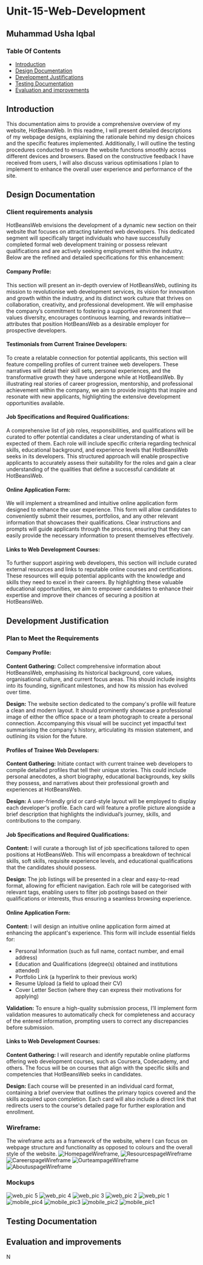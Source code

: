 # Unit-15-Web-Development
## Muhammad Usha Iqbal
### Table Of Contents
- [Introduction](#introduction)
- [Design Documentation](#design-documentation)
- [Development Justifications](#development-justifications)
- [Testing Documentation](#testing-documentation)
- [Evaluation and improvements](#evaluation-and-improvements)

## Introduction
This documentation aims to provide a comprehensive overview of my website, HotBeansWeb. In this readme, I will present detailed descriptions of my webpage designs, explaining the rationale behind my design choices and the specific features implemented. Additionally, I will outline the testing procedures conducted to ensure the website functions smoothly across different devices and browsers. Based on the constructive feedback I have received from users, I will also discuss various optimisations I plan to implement to enhance the overall user experience and performance of the site.

## Design Documentation
### Client requirements analysis
HotBeansWeb envisions the development of a dynamic new section on their website that focuses on attracting talented web developers. This dedicated segment will specifically target individuals who have successfully completed formal web development training or possess relevant qualifications and are actively seeking employment within the industry. Below are the refined and detailed specifications for this enhancement:

#### Company Profile:
This section will present an in-depth overview of HotBeansWeb, outlining its mission to revolutionise web development services, its vision for innovation and growth within the industry, and its distinct work culture that thrives on collaboration, creativity, and professional development. We will emphasise the company’s commitment to fostering a supportive environment that values diversity, encourages continuous learning, and rewards initiative—attributes that position HotBeansWeb as a desirable employer for prospective developers.

#### Testimonials from Current Trainee Developers:
To create a relatable connection for potential applicants, this section will feature compelling profiles of current trainee web developers. These narratives will detail their skill sets, personal experiences, and the transformative growth they have undergone while at HotBeansWeb. By illustrating real stories of career progression, mentorship, and professional achievement within the company, we aim to provide insights that inspire and resonate with new applicants, highlighting the extensive development opportunities available.

#### Job Specifications and Required Qualifications:
A comprehensive list of job roles, responsibilities, and qualifications will be curated to offer potential candidates a clear understanding of what is expected of them. Each role will include specific criteria regarding technical skills, educational background, and experience levels that HotBeansWeb seeks in its developers. This structured approach will enable prospective applicants to accurately assess their suitability for the roles and gain a clear understanding of the qualities that define a successful candidate at HotBeansWeb.

#### Online Application Form:
We will implement a streamlined and intuitive online application form designed to enhance the user experience. This form will allow candidates to conveniently submit their resumes, portfolios, and any other relevant information that showcases their qualifications. Clear instructions and prompts will guide applicants through the process, ensuring that they can easily provide the necessary information to present themselves effectively.

#### Links to Web Development Courses:
To further support aspiring web developers, this section will include curated external resources and links to reputable online courses and certifications. These resources will equip potential applicants with the knowledge and skills they need to excel in their careers. By highlighting these valuable educational opportunities, we aim to empower candidates to enhance their expertise and improve their chances of securing a position at HotBeansWeb.


## Development Justification
### Plan to Meet the Requirements
#### Company Profile:
**Content Gathering:** Collect comprehensive information about HotBeansWeb, emphasising its historical background, core values, organisational culture, and current focus areas. This should include insights into its founding, significant milestones, and how its mission has evolved over time. 

**Design:** The website section dedicated to the company's profile will feature a clean and modern layout. It should prominently showcase a professional image of either the office space or a team photograph to create a personal connection. Accompanying this visual will be succinct yet impactful text summarising the company's history, articulating its mission statement, and outlining its vision for the future.

#### Profiles of Trainee Web Developers:
**Content Gathering:** Initiate contact with current trainee web developers to compile detailed profiles that tell their unique stories. This could include personal anecdotes, a short biography, educational backgrounds, key skills they possess, and narratives about their professional growth and experiences at HotBeansWeb.

**Design:** A user-friendly grid or card-style layout will be employed to display each developer's profile. Each card will feature a profile picture alongside a brief description that highlights the individual’s journey, skills, and contributions to the company.

#### Job Specifications and Required Qualifications:
**Content:** I will curate a thorough list of job specifications tailored to open positions at HotBeansWeb. This will encompass a breakdown of technical skills, soft skills, requisite experience levels, and educational qualifications that the candidates should possess.

**Design:** The job listings will be presented in a clear and easy-to-read format, allowing for efficient navigation. Each role will be categorised with relevant tags, enabling users to filter job postings based on their qualifications or interests, thus ensuring a seamless browsing experience.

#### Online Application Form:
**Content:** I will design an intuitive online application form aimed at enhancing the applicant's experience. This form will include essential fields for:  
  * Personal Information (such as full name, contact number, and email address)  
  * Education and Qualifications (degree(s) obtained and institutions attended)  
  * Portfolio Link (a hyperlink to their previous work)  
  * Resume Upload (a field to upload their CV)  
  * Cover Letter Section (where they can express their motivations for applying)  

**Validation:** To ensure a high-quality submission process, I’ll implement form validation measures to automatically check for completeness and accuracy of the entered information, prompting users to correct any discrepancies before submission.

#### Links to Web Development Courses:
**Content Gathering:** I will research and identify reputable online platforms offering web development courses, such as Coursera, Codecademy, and others. The focus will be on courses that align with the specific skills and competencies that HotBeansWeb seeks in candidates.

**Design:** Each course will be presented in an individual card format, containing a brief overview that outlines the primary topics covered and the skills acquired upon completion. Each card will also include a direct link that redirects users to the course's detailed page for further exploration and enrollment.

### Wireframe:
The wireframe acts as a framework of the website, where I can focus on webpage structure and functionality as opposed to colours and the overall style of the website.
![HomepageWireframe](https://github.com/user-attachments/assets/1eff36e8-b82c-4691-bbc8-533330e6d2be), ![ResourcespageWireframe](https://github.com/user-attachments/assets/52749a8b-ba4a-4a67-a2ad-9c3738e315c7)
![CareerspageWireframe](https://github.com/user-attachments/assets/6a9370df-c080-43bb-8a66-d214af474e90)
![OurteampageWireframe](https://github.com/user-attachments/assets/70875943-453f-424a-8788-5ed30012305f)
![AboutuspageWireframe](https://github.com/user-attachments/assets/1cac4054-916a-49e3-a938-8b39b88b05c0)

### Mockups

![web_pic 5](https://github.com/user-attachments/assets/f447159d-409f-448f-a198-209a328e652c)
![web_pic 4](https://github.com/user-attachments/assets/cbd9b884-0b05-417f-91d9-86a97499b638)
![web_pic 3](https://github.com/user-attachments/assets/ae9e049a-902d-4ba2-895d-5afff14b8b9f)
![web_pic 2](https://github.com/user-attachments/assets/0a59b304-1739-42c0-92f3-aad5846d23df)
![web_pic 1](https://github.com/user-attachments/assets/c2e28b81-dcb8-4f98-97ad-c586fdcf9a3d)
![mobile_pic4](https://github.com/user-attachments/assets/00c5ff7e-8c4d-4452-b03b-819ffdd1d3d5)
![mobile_pic3](https://github.com/user-attachments/assets/da0b55e6-18e3-4293-bbd4-6d87015c40ef)
![mobile_pic2](https://github.com/user-attachments/assets/692dbea5-0310-48da-aaf4-3c8c0a54ef17)
![mobile_pic1](https://github.com/user-attachments/assets/50b7bbe0-7c9e-43c8-ad9c-3af6d1c20419)


## Testing Documentation


## Evaluation and improvements
N
